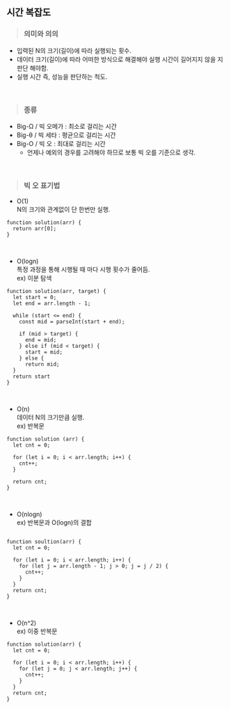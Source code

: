 ## 시간 복잡도

> ### 의미와 의의
- 입력된 N의 크기(길이)에 따라 실행되는 횟수.
- 데이터 크기(길이)에 따라 어떠한 방식으로 해결해야 실행 시간이 길어지지 않을 지 판단 해야함.
- 실행 시간 즉, 성능을 판단하는 척도.

<br />

> ### 종류
- Big-Ω / 빅 오메가 : 최소로 걸리는 시간
- Big-θ / 빅 세타 : 평균으로 걸리는 시간
- Big-O / 빅 오 : 최대로 걸리는 시간
  - 언제나 예외의 경우를 고려해야 하므로 보통 빅 오를 기준으로 생각.

<br />

> ### 빅 오 표기법


- O(1)   
N의 크기와 관계없이 단 한번만 실행.   
```
function solution(arr) {
  return arr[0];
}
```
<br />

- O(logn)      
특정 과정을 통해 시행될 때 마다 시행 횟수가 줄어듬.  
ex) 이분 탐색   

```
function solution(arr, target) {
  let start = 0;
  let end = arr.length - 1;
  
  while (start <= end) {
    const mid = parseInt(start + end);
    
    if (mid > target) {
      end = mid;
    } else if (mid < target) {
      start = mid;
    } else {
      return mid;
  }
  return start
}

```

<br />

- O(n)      
데이터 N의 크기만큼 실행.     
ex) 반복문      

```
function solution (arr) {
  let cnt = 0;
  
  for (let i = 0; i < arr.length; i++) {
    cnt++;
  }
  
  return cnt;
}
```

<br />

- O(nlogn)          
ex) 반복문과 O(logn)의 결합               

```

function soultion(arr) {
  let cnt = 0;
  
  for (let i = 0; i < arr.length; i++) {
    for (let j = arr.length - 1; j > 0; j = j / 2) {
      cnt++;
    }
  }
  return cnt;
}

```

<br />

- O(n^2)       
ex) 이중 반복문       
```
function solution(arr) {
  let cnt = 0;
  
  for (let i = 0; i < arr.length; i++) {
    for (let j = 0; j < arr.length; j++) {
      cnt++;
    }
  }
  return cnt;
}

```
